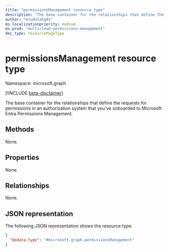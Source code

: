 ```yaml
---
title: "permissionsManagement resource type"
description: "The base container for the relationships that define the requests for permissions in an authorization system that you've onboarded to Microsoft Entra Permissions Management."
author: "mrudulahg01"
ms.localizationpriority: medium
ms.prod: "multicloud-permissions-management"
doc_type: resourcePageType
---
```


# permissionsManagement resource type

Namespace: microsoft.graph

[!INCLUDE [beta-disclaimer](../../includes/beta-disclaimer.md)]

The base container for the relationships that define the requests for permissions in an authorization system that you've onboarded to Microsoft Entra Permissions Management.

## Methods
None.

## Properties
None.

## Relationships
None.

## JSON representation
The following JSON representation shows the resource type.
<!-- {
  "blockType": "resource",
  "keyProperty": "id",
  "@odata.type": "microsoft.graph.permissionsManagement",
  "openType": false
}
-->
``` json
{
  "@odata.type": "#microsoft.graph.permissionsManagement"
}
```

